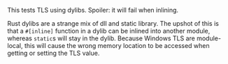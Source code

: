 This tests TLS using dylibs. Spoiler: it will fail when inlining.

Rust dylibs are a strange mix of dll and static library. The upshot of this is that a `#[inline]` function in a dylib can be inlined into another module, whereas `static`s will stay in the dylib. Because Windows TLS are module-local, this will cause the wrong memory location to be accessed when getting or setting the TLS value.
